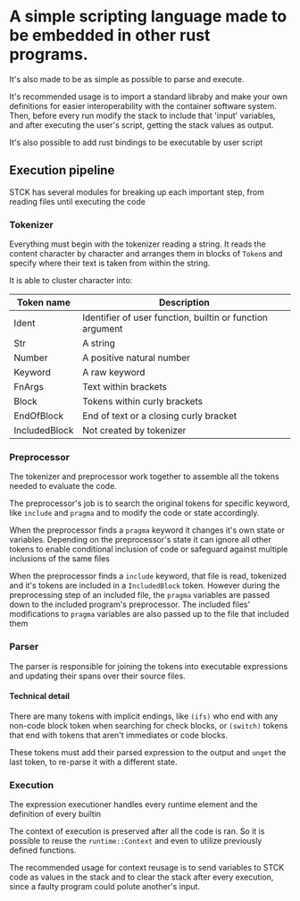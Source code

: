# A simple scripting language made to be embedded in other rust programs.

It's also made to be as simple as possible to parse and execute.

It's recommended usage is to import a standard libraby and make your own
definitions for easier interoperability with the container software system.
Then, before every run modify the stack to include that 'input' variables, and
after executing the user's script, getting the stack values as output.

It's also possible to add rust bindings to be executable by user script


## Execution pipeline
STCK has several modules for breaking up each important step, from reading files
until executing the code

### Tokenizer
Everything must begin with the tokenizer reading a string. It reads the content
character by character and arranges them in blocks of `Token`s and specify
where their text is taken from within the string.

It is able to cluster character into:

Token name    | Description
--------------|-----------
Ident         | Identifier of user function, builtin or function argument
Str           | A string
Number        | A positive natural number
Keyword       | A raw keyword
FnArgs        | Text within brackets
Block         | Tokens within curly brackets
EndOfBlock    | End of text or a closing curly bracket
IncludedBlock | Not created by tokenizer


### Preprocessor
The tokenizer and preprocessor work together to assemble all the tokens needed to evaluate the code.

The preprocessor's job is to search the original tokens for specific keyword,
like `include` and `pragma` and to modify the code or state accordingly.

When the preprocessor finds a `pragma` keyword it changes it's own state or
variables. Depending on the preprocessor's state it can ignore all other tokens
to enable conditional inclusion of code or safeguard against multiple
inclusions of the same files

When the preprocessor finds a `include` keyword, that file is read, tokenized
and it's tokens are included in a `IncludedBlock` token. However during the
preprocessing step of an included file, the `pragma` variables are passed down
to the included program's preprocessor. The included files' modifications to
`pragma` variables are also passed up to the file that included them

### Parser
The parser is responsible for joining the tokens into executable expressions
and updating their spans over their source files.

#### Technical detail
There are many tokens with implicit endings, like `(ifs)` who end with any non-code block token when searching for check blocks,
or `(switch)` tokens that end with tokens that aren't immediates or code blocks.

These tokens must add their parsed expression to the output and `unget` the last token, to re-parse it with a different state.

### Execution
The expression executioner handles every runtime element and the definition of every builtin

The context of execution is preserved after all the code is ran. So it is possible to reuse the `runtime::Context` and even to utilize previously defined functions.

The recommended usage for context reusage is to send variables to STCK code as
values in the stack and to clear the stack after every execution, since a faulty
program could polute another's input.
